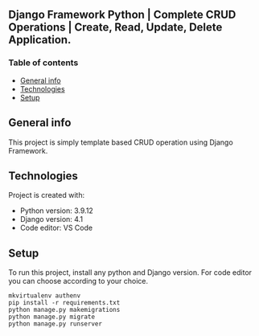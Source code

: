 ## Django Framework Python | Complete CRUD Operations | Create, Read, Update, Delete Application.
### Table of contents
* [General info](#general-info)
* [Technologies](#technologies)
* [Setup](#setup)

## General info
This project is simply template based CRUD operation using Django Framework.

## Technologies
Project is created with:
* Python version: 3.9.12
* Django version: 4.1
* Code editor: VS Code

## Setup
To run this project, install any python and Django version.
For code editor you can choose according to your choice.

```
mkvirtualenv authenv
pip install -r requirements.txt
python manage.py makemigrations
python manage.py migrate
python manage.py runserver
```
